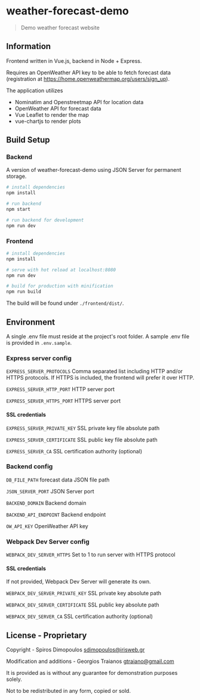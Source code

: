 # weather-forecast-demo
> Demo weather forecast website

## Information
Frontend written in Vue.js, backend in Node + Express.

Requires an OpenWeather API key to be able to fetch forecast data (registration at https://home.openweathermap.org/users/sign_up).

The application utilizes

 - Nominatim and Openstreetmap API for location data
 - OpenWeather API for forecast data
 - Vue Leaflet to render the map
 - vue-chartjs to render plots

## Build Setup

### Backend
A version of weather-forecast-demo using JSON Server for permanent storage.

``` bash
# install dependencies
npm install

# run backend
npm start

# run backend for development
npm run dev
```

### Frontend
``` bash
# install dependencies
npm install

# serve with hot reload at localhost:8080
npm run dev

# build for production with minification
npm run build
```
The build will be found under `./frontend/dist/`.

## Environment
A single .env file must reside at the project's root folder. A sample .env file is provided in `.env.sample`.

### Express server config
`EXPRESS_SERVER_PROTOCOLS` Comma separated list including HTTP and/or HTTPS protocols. If HTTPS is included, the frontend will prefer it over HTTP.

`EXPRESS_SERVER_HTTP_PORT` HTTP server port

`EXPRESS_SERVER_HTTPS_PORT` HTTPS server port
#### SSL credentials
`EXPRESS_SERVER_PRIVATE_KEY` SSL private key file absolute path

`EXPRESS_SERVER_CERTIFICATE` SSL public key file absolute path

`EXPRESS_SERVER_CA` SSL certification authority (optional)

### Backend config
`DB_FILE_PATH` forecast data JSON file path

`JSON_SERVER_PORT` JSON Server port

`BACKEND_DOMAIN` Backend domain

`BACKEND_API_ENDPOINT` Backend endpoint

`OW_API_KEY` OpenWeather API key

### Webpack Dev Server config
`WEBPACK_DEV_SERVER_HTTPS` Set to 1 to run server with HTTPS protocol

#### SSL credentials
If not provided, Webpack Dev Server will generate its own.

`WEBPACK_DEV_SERVER_PRIVATE_KEY` SSL private key absolute path

`WEBPACK_DEV_SERVER_CERTIFICATE` SSL public key absolute path

`WEBPACK_DEV_SERVER_CA` SSL certification authority (optional)


## License - Proprietary
Copyright - Spiros Dimopoulos <sdimopoulos@irisweb.gr>

Modification and additions - Georgios Traianos <gtraiano@gmail.com>

It is provided as is without any guarantee for demonstration purposes solely.

Not to be redistributed in any form, copied or sold.